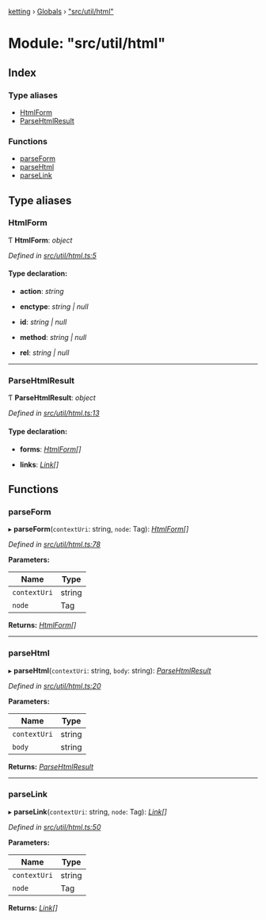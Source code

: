 [ketting](../README.md) › [Globals](../globals.md) › ["src/util/html"](_src_util_html_.md)

# Module: "src/util/html"

## Index

### Type aliases

* [HtmlForm](_src_util_html_.md#htmlform)
* [ParseHtmlResult](_src_util_html_.md#parsehtmlresult)

### Functions

* [parseForm](_src_util_html_.md#parseform)
* [parseHtml](_src_util_html_.md#parsehtml)
* [parseLink](_src_util_html_.md#parselink)

## Type aliases

###  HtmlForm

Ƭ **HtmlForm**: *object*

*Defined in [src/util/html.ts:5](https://github.com/evert/ketting/blob/f7a0a1b/src/util/html.ts#L5)*

#### Type declaration:

* **action**: *string*

* **enctype**: *string | null*

* **id**: *string | null*

* **method**: *string | null*

* **rel**: *string | null*

___

###  ParseHtmlResult

Ƭ **ParseHtmlResult**: *object*

*Defined in [src/util/html.ts:13](https://github.com/evert/ketting/blob/f7a0a1b/src/util/html.ts#L13)*

#### Type declaration:

* **forms**: *[HtmlForm](_src_util_html_.md#htmlform)[]*

* **links**: *[Link](_src_link_.md#link)[]*

## Functions

###  parseForm

▸ **parseForm**(`contextUri`: string, `node`: Tag): *[HtmlForm](_src_util_html_.md#htmlform)[]*

*Defined in [src/util/html.ts:78](https://github.com/evert/ketting/blob/f7a0a1b/src/util/html.ts#L78)*

**Parameters:**

Name | Type |
------ | ------ |
`contextUri` | string |
`node` | Tag |

**Returns:** *[HtmlForm](_src_util_html_.md#htmlform)[]*

___

###  parseHtml

▸ **parseHtml**(`contextUri`: string, `body`: string): *[ParseHtmlResult](_src_util_html_.md#parsehtmlresult)*

*Defined in [src/util/html.ts:20](https://github.com/evert/ketting/blob/f7a0a1b/src/util/html.ts#L20)*

**Parameters:**

Name | Type |
------ | ------ |
`contextUri` | string |
`body` | string |

**Returns:** *[ParseHtmlResult](_src_util_html_.md#parsehtmlresult)*

___

###  parseLink

▸ **parseLink**(`contextUri`: string, `node`: Tag): *[Link](_src_link_.md#link)[]*

*Defined in [src/util/html.ts:50](https://github.com/evert/ketting/blob/f7a0a1b/src/util/html.ts#L50)*

**Parameters:**

Name | Type |
------ | ------ |
`contextUri` | string |
`node` | Tag |

**Returns:** *[Link](_src_link_.md#link)[]*
